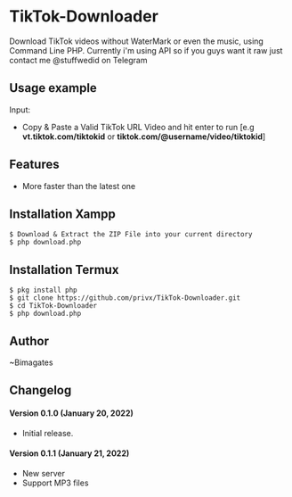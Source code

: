 # TikTok-Downloader #
Download TikTok videos without WaterMark or even the music, using Command Line PHP.
Currently i'm using API so if you guys want it raw just contact me @stuffwedid on Telegram


## Usage example ##
Input:
- Copy & Paste a Valid TikTok URL Video and hit enter to run [e.g <b>vt.tiktok.com/tiktokid</b> or <b>tiktok.com/@username/video/tiktokid</b>]


## Features ##
- More faster than the latest one


## Installation Xampp ##

```
$ Download & Extract the ZIP File into your current directory
$ php download.php
```

## Installation Termux ##

```
$ pkg install php
$ git clone https://github.com/privx/TikTok-Downloader.git
$ cd TikTok-Downloader
$ php download.php
```


## Author
~Bimagates


## Changelog ##
#### Version 0.1.0 (January 20, 2022) ####
- Initial release.
#### Version 0.1.1 (January 21, 2022) ####
- New server
- Support MP3 files



